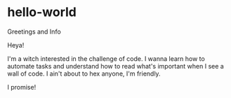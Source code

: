 # hello-world
Greetings and Info

Heya! 

I'm a witch interested in the challenge of code. I wanna learn how to automate tasks and understand how to read what's important when I see a wall of code.
I ain't about to hex anyone, I'm friendly. 

I promise!
